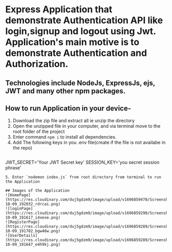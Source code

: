 # Express Application that demonstrate Authentication API like login,signup and logout using Jwt. Application's main motive is to demonstrate Authentication and Authorization.

## Technologies include NodeJs, ExpressJs, ejs, JWT and many other npm packages.

## How to run Application in your device-
1. Download the zip file and extract all ie unzip the directory
2. Open the unzipped file in your computer, and via terminal move to the root folder of the project
3. Enter command `npm i` to install all dependencies.
4. Add The following keys in you .env file(create if the file is not availabe in the repo)
   ```MONGO_URI=Your-Uri-and-password
JWT_SECRET='Your JWT Secret key'
SESSION_KEY='you secret session phrase'
```
5. Enter `nodemon index.js` from root directory from terminal to run the Application

## Images of the Application
![HomePage](https://res.cloudinary.com/duj5gdzm9/image/upload/v1696859470/Screenshot_2023-10-09_192032_rdrcai.png)
![loginPage](https://res.cloudinary.com/duj5gdzm9/image/upload/v1696859290/Screenshot_2023-10-09_191617_i4xexe.png) 
![RegisterPage](https://res.cloudinary.com/duj5gdzm9/image/upload/v1696859289/Screenshot_2023-10-09_191702_bgw46w.png) 
![UserDetails](https://res.cloudinary.com/duj5gdzm9/image/upload/v1696859289/Screenshot_2023-10-09_191647_e4h9kj.png)
